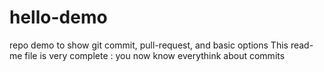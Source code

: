# hello-demo
repo demo to show git commit, pull-request, and basic options
This read-me file is very complete : you now know everythink about commits
